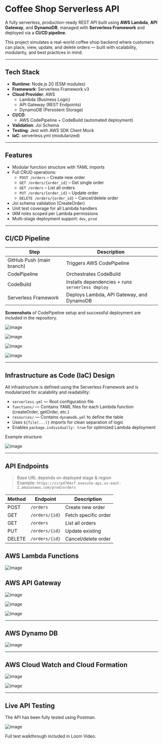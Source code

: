 # Coffee Shop Serverless API

A fully serverless, production-ready REST API built using **AWS Lambda**, **API Gateway**, and **DynamoDB**, managed with **Serverless Framework** and deployed via a **CI/CD pipeline**.

This project simulates a real-world coffee shop backend where customers can place, view, update, and delete orders — built with scalability, modularity, and best practices in mind.

---

## Tech Stack

- **Runtime**: Node.js 20 (ESM modules)
- **Framework**: Serverless Framework v3
- **Cloud Provider**: AWS
  - Lambda (Business Logic)
  - API Gateway (REST Endpoints)
  - DynamoDB (Persistent Storage)
- **CI/CD**:
  - AWS CodePipeline + CodeBuild (automated deployment)
- **Validation**: Joi Schema
- **Testing**: Jest with AWS SDK Client Mock
- **IaC**: serverless.yml (modularized)

---

## Features

- Modular function structure with YAML imports
- Full CRUD operations:
  - `POST /orders` – Create new order
  - `GET /orders/{order_id}` – Get single order
  - `GET /orders` – List all orders
  - `PUT /orders/{order_id}` – Update order
  - `DELETE /orders/{order_id}` – Cancel/delete order
- Joi schema validation (CreateOrder)
- Unit test coverage for all Lambda handlers
- IAM roles scoped per Lambda permissions
- Multi-stage deployment support: `dev`, `prod`

---

## CI/CD Pipeline

| Step                      | Description                                      |
|----------------------------|--------------------------------------------------|
| GitHub Push (main branch)  | Triggers AWS CodePipeline                       |
| CodePipeline               | Orchestrates CodeBuild                          |
| CodeBuild                  | Installs dependencies + runs `serverless deploy` |
| Serverless Framework       | Deploys Lambda, API Gateway, and DynamoDB       |

**Screenshots** of CodePipeline setup and successful deployment are included in the repository.

![image](https://github.com/user-attachments/assets/7fc799fe-004f-427c-8a71-3cad474893d8)

![image](https://github.com/user-attachments/assets/191aace7-66b6-46aa-aa82-483f6dc5e55f)

![image](https://github.com/user-attachments/assets/d1decc3c-26ef-4707-94a3-c48addf28056)

![image](https://github.com/user-attachments/assets/9de9f9c0-b29d-4095-9e02-bcfac2b81797)

---

## Infrastructure as Code (IaC) Design

All infrastructure is defined using the Serverless Framework and is modularized for scalability and readability:

- `serverless.yml` — Root configuration file
- `functions/` — Contains YAML files for each Lambda function (createOrder, getOrder, etc.)
- `resources/` — Contains `dynamodb.yml` to define the table
- Uses `${file(...)}` imports for clean separation of logic
- Enables `package.individually: true` for optimized Lambda deployment

Example structure:

![image](https://github.com/user-attachments/assets/a0ff2b2e-18c4-43eb-b5ba-bb8c3e922649)

---

## API Endpoints

> Base URL depends on deployed stage & region  
> Example: `https://zirp4704zf.execute-api.us-east-2.amazonaws.com/prod/orders`

| Method | Endpoint            | Description         |
|--------|---------------------|---------------------|
| POST   | `/orders`           | Create new order    |
| GET    | `/orders/{id}`      | Fetch specific order|
| GET    | `/orders`           | List all orders     |
| PUT    | `/orders/{id}`      | Update existing     |
| DELETE | `/orders/{id}`      | Cancel/delete order |

## AWS Lambda Functions

![image](https://github.com/user-attachments/assets/66bedda5-b96d-491d-8825-7325a09d6183)

## AWS API Gateway

![image](https://github.com/user-attachments/assets/49ab65d8-82b3-4db9-b00f-1ea15446ddfe)

![image](https://github.com/user-attachments/assets/d6dc4091-dc46-4c0d-95e3-4c0ed48fc7bc)

![image](https://github.com/user-attachments/assets/30571bb2-417f-4161-8268-cdb415ad598d)

---

## AWS Dynamo DB

![image](https://github.com/user-attachments/assets/c81649fc-abe8-4abb-8b80-80050bdbece5)

---

## AWS Cloud Watch and Cloud Formation

![image](https://github.com/user-attachments/assets/e8bd1f16-c52e-47ba-b95f-19722b391937)

![image](https://github.com/user-attachments/assets/c7292f1a-f6b2-4062-98b2-dc0404e1ae93)

---

## Live API Testing

The API has been fully tested using Postman.

![image](https://github.com/user-attachments/assets/11feadd8-9dd1-44ad-af8b-2b33252ea6ee)

Full test walkthrough included in Loom Video.

